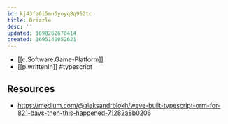 ```yaml
---
id: kj43fz6i5mn5yoyq8q952tc
title: Drizzle
desc: ''
updated: 1698262670414
created: 1695140052621
---
```


- [[c.Software.Game-Platform]]
- [[p.writtenIn]] #typescript

## Resources

- https://medium.com/@aleksandrblokh/weve-built-typescript-orm-for-821-days-then-this-happened-71282a8b0206